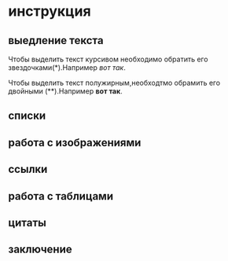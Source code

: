 # инструкция 

## выедление текста
Чтобы выделить текст курсивом необходимо обратить его звездочками(*).Например *вот так*.

Чтобы выделить текст полужирным,необходтмо обрамить его двойными (**).Например **вот так**.
## списки

## работа с изображениями

## ссылки

## работа с таблицами

## цитаты

## заключение 

